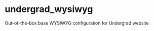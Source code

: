 undergrad_wysiwyg
=================

Out-of-the-box base WYSIWYG configuration for Undergrad website